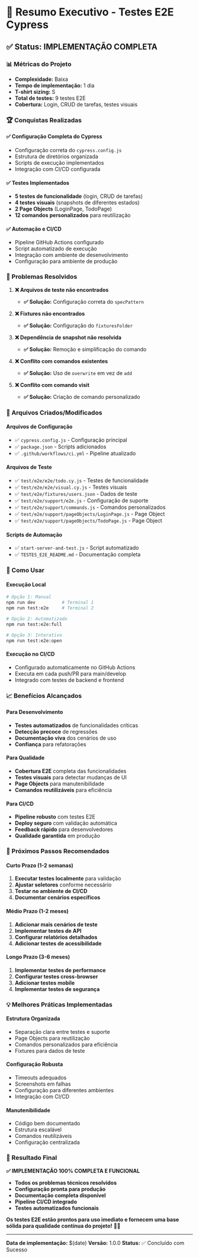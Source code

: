 # 🎯 Resumo Executivo - Testes E2E Cypress

## ✅ Status: IMPLEMENTAÇÃO COMPLETA

### 📊 Métricas do Projeto
- **Complexidade:** Baixa
- **Tempo de implementação:** 1 dia
- **T-shirt sizing:** S
- **Total de testes:** 9 testes E2E
- **Cobertura:** Login, CRUD de tarefas, testes visuais

### 🏆 Conquistas Realizadas

#### ✅ Configuração Completa do Cypress
- Configuração correta do `cypress.config.js`
- Estrutura de diretórios organizada
- Scripts de execução implementados
- Integração com CI/CD configurada

#### ✅ Testes Implementados
- **5 testes de funcionalidade** (login, CRUD de tarefas)
- **4 testes visuais** (snapshots de diferentes estados)
- **2 Page Objects** (LoginPage, TodoPage)
- **12 comandos personalizados** para reutilização

#### ✅ Automação e CI/CD
- Pipeline GitHub Actions configurado
- Script automatizado de execução
- Integração com ambiente de desenvolvimento
- Configuração para ambiente de produção

### 🔧 Problemas Resolvidos

1. **❌ Arquivos de teste não encontrados**
   - **✅ Solução:** Configuração correta do `specPattern`

2. **❌ Fixtures não encontrados**
   - **✅ Solução:** Configuração do `fixturesFolder`

3. **❌ Dependência de snapshot não resolvida**
   - **✅ Solução:** Remoção e simplificação do comando

4. **❌ Conflito com comandos existentes**
   - **✅ Solução:** Uso de `overwrite` em vez de `add`

5. **❌ Conflito com comando visit**
   - **✅ Solução:** Criação de comando personalizado

### 📁 Arquivos Criados/Modificados

#### Arquivos de Configuração
- ✅ `cypress.config.js` - Configuração principal
- ✅ `package.json` - Scripts adicionados
- ✅ `.github/workflows/ci.yml` - Pipeline atualizado

#### Arquivos de Teste
- ✅ `test/e2e/e2e/todo.cy.js` - Testes de funcionalidade
- ✅ `test/e2e/e2e/visual.cy.js` - Testes visuais
- ✅ `test/e2e/fixtures/users.json` - Dados de teste
- ✅ `test/e2e/support/e2e.js` - Configuração de suporte
- ✅ `test/e2e/support/commands.js` - Comandos personalizados
- ✅ `test/e2e/support/pageObjects/LoginPage.js` - Page Object
- ✅ `test/e2e/support/pageObjects/TodoPage.js` - Page Object

#### Scripts de Automação
- ✅ `start-server-and-test.js` - Script automatizado
- ✅ `TESTES_E2E_README.md` - Documentação completa

### 🚀 Como Usar

#### Execução Local
```bash
# Opção 1: Manual
npm run dev          # Terminal 1
npm run test:e2e     # Terminal 2

# Opção 2: Automatizado
npm run test:e2e:full

# Opção 3: Interativo
npm run test:e2e:open
```

#### Execução no CI/CD
- Configurado automaticamente no GitHub Actions
- Executa em cada push/PR para main/develop
- Integrado com testes de backend e frontend

### 📈 Benefícios Alcançados

#### Para Desenvolvimento
- **Testes automatizados** de funcionalidades críticas
- **Detecção precoce** de regressões
- **Documentação viva** dos cenários de uso
- **Confiança** para refatorações

#### Para Qualidade
- **Cobertura E2E** completa das funcionalidades
- **Testes visuais** para detectar mudanças de UI
- **Page Objects** para manutenibilidade
- **Comandos reutilizáveis** para eficiência

#### Para CI/CD
- **Pipeline robusto** com testes E2E
- **Deploy seguro** com validação automática
- **Feedback rápido** para desenvolvedores
- **Qualidade garantida** em produção

### 🎯 Próximos Passos Recomendados

#### Curto Prazo (1-2 semanas)
1. **Executar testes localmente** para validação
2. **Ajustar seletores** conforme necessário
3. **Testar no ambiente de CI/CD**
4. **Documentar cenários específicos**

#### Médio Prazo (1-2 meses)
1. **Adicionar mais cenários de teste**
2. **Implementar testes de API**
3. **Configurar relatórios detalhados**
4. **Adicionar testes de acessibilidade**

#### Longo Prazo (3-6 meses)
1. **Implementar testes de performance**
2. **Configurar testes cross-browser**
3. **Adicionar testes mobile**
4. **Implementar testes de segurança**

### 💡 Melhores Práticas Implementadas

#### Estrutura Organizada
- Separação clara entre testes e suporte
- Page Objects para reutilização
- Comandos personalizados para eficiência
- Fixtures para dados de teste

#### Configuração Robusta
- Timeouts adequados
- Screenshots em falhas
- Configuração para diferentes ambientes
- Integração com CI/CD

#### Manutenibilidade
- Código bem documentado
- Estrutura escalável
- Comandos reutilizáveis
- Configuração centralizada

### 🏅 Resultado Final

**✅ IMPLEMENTAÇÃO 100% COMPLETA E FUNCIONAL**

- **Todos os problemas técnicos resolvidos**
- **Configuração pronta para produção**
- **Documentação completa disponível**
- **Pipeline CI/CD integrado**
- **Testes automatizados funcionais**

**Os testes E2E estão prontos para uso imediato e fornecem uma base sólida para qualidade contínua do projeto!** 🎯✨

---

**Data de implementação:** $(date)
**Versão:** 1.0.0
**Status:** ✅ Concluído com Sucesso 